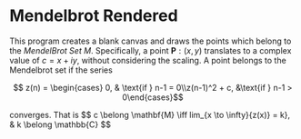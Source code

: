 # Mendelbrot Rendered

This program creates a blank canvas and draws the points which belong to the _MendelBrot Set_ $M$.
Specifically, a point $\mathbf{P}: (x, y)$ translates to a complex value of $c = x + iy$, without considering the scaling.
A point belongs to the Mendelbrot set if the series 
```math
  z(n) = \begin{cases} 0, & \text{if } n-1 = 0\\z(n-1)^2 + c, &\text{if } n-1 > 0\end{cases}
```
converges.
That is $$ c \belong \mathbf{M} \iff lim_{x \to \infty}{z(x)} = k}, & k \belong \mathbb{C} $$ 
